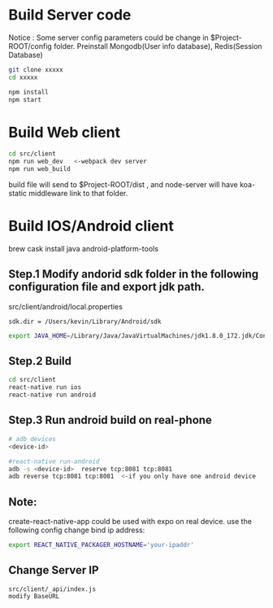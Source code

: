 # Build Server code

Notice : Some server config parameters could be change in $Project-ROOT/config folder.
Preinstall Mongodb(User info database), Redis(Session Database)

```bash
git clone xxxxx
cd xxxxx

npm install
npm start
```



# Build Web client 

```bash
cd src/client
npm run web_dev   <-webpack dev server
npm run web_build
```
build file will send to  $Project-ROOT/dist , and node-server will have koa-static middleware link to that folder.

# Build IOS/Android client
brew cask install java android-platform-tools
## Step.1 Modify andorid sdk folder in the following configuration file and export jdk path.

src/client/android/local.properties
```
sdk.dir = /Users/kevin/Library/Android/sdk
```


```bash
export JAVA_HOME=/Library/Java/JavaVirtualMachines/jdk1.8.0_172.jdk/Contents/Home
```
## Step.2 Build
```bash
cd src/client
react-native run ios
react-native run android
```

## Step.3 Run android build on real-phone
```bash
# adb devices
<device-id>

#react-native run-android
adb -s <device-id>  reserve tcp:8081 tcp:8081
adb reverse tcp:8081 tcp:8081  <-if you only have one android device 

```



## Note:
create-react-native-app could be used with expo on real device. use the following config change bind ip address:

```bash
export REACT_NATIVE_PACKAGER_HOSTNAME='your-ipaddr'
```

## Change Server IP

```
src/client/_api/index.js 
modify BaseURL
```